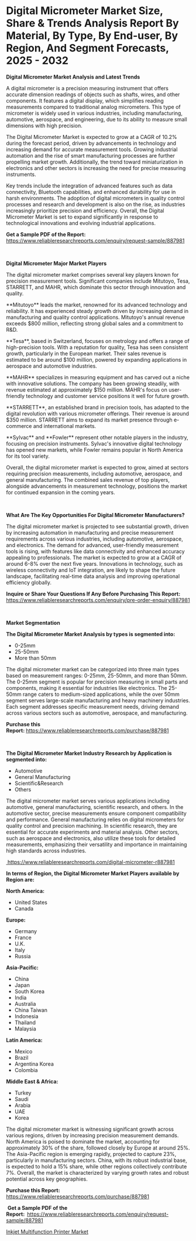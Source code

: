 <p><h1>Digital Micrometer Market Size, Share & Trends Analysis Report By Material, By Type, By End-user, By Region, And Segment Forecasts, 2025 - 2032</h1></p><p><strong>Digital Micrometer Market Analysis and Latest Trends</strong></p>
<p><p>A digital micrometer is a precision measuring instrument that offers accurate dimension readings of objects such as shafts, wires, and other components. It features a digital display, which simplifies reading measurements compared to traditional analog micrometers. This type of micrometer is widely used in various industries, including manufacturing, automotive, aerospace, and engineering, due to its ability to measure small dimensions with high precision.</p><p>The Digital Micrometer Market is expected to grow at a CAGR of 10.2% during the forecast period, driven by advancements in technology and increasing demand for accurate measurement tools. Growing industrial automation and the rise of smart manufacturing processes are further propelling market growth. Additionally, the trend toward miniaturization in electronics and other sectors is increasing the need for precise measuring instruments.</p><p>Key trends include the integration of advanced features such as data connectivity, Bluetooth capabilities, and enhanced durability for use in harsh environments. The adoption of digital micrometers in quality control processes and research and development is also on the rise, as industries increasingly prioritize precision and efficiency. Overall, the Digital Micrometer Market is set to expand significantly in response to technological innovations and evolving industrial applications.</p></p>
<p><strong>Get a Sample PDF of the Report:&nbsp;</strong> <a href="https://www.reliableresearchreports.com/enquiry/request-sample/887981?utm_campaign=2463&utm_medium=2&utm_source=Github&utm_content=ia&utm_term=18022025&utm_id=digital-micrometer">https://www.reliableresearchreports.com/enquiry/request-sample/887981</a></p>
<p>&nbsp;</p>
<p><strong>Digital Micrometer Major Market Players</strong></p>
<p><p>The digital micrometer market comprises several key players known for precision measurement tools. Significant companies include Mitutoyo, Tesa, STARRETT, and MAHR, which dominate this sector through innovation and quality.</p><p>**Mitutoyo** leads the market, renowned for its advanced technology and reliability. It has experienced steady growth driven by increasing demand in manufacturing and quality control applications. Mitutoyo's annual revenue exceeds $800 million, reflecting strong global sales and a commitment to R&D.</p><p>**Tesa**, based in Switzerland, focuses on metrology and offers a range of high-precision tools. With a reputation for quality, Tesa has seen consistent growth, particularly in the European market. Their sales revenue is estimated to be around $100 million, powered by expanding applications in aerospace and automotive industries.</p><p>**MAHR** specializes in measuring equipment and has carved out a niche with innovative solutions. The company has been growing steadily, with revenue estimated at approximately $150 million. MAHR's focus on user-friendly technology and customer service positions it well for future growth.</p><p>**STARRETT**, an established brand in precision tools, has adapted to the digital revolution with various micrometer offerings. Their revenue is around $350 million. STARRETT aims to expand its market presence through e-commerce and international markets.</p><p>**Sylvac** and **Fowler** represent other notable players in the industry, focusing on precision instruments. Sylvac's innovative digital technology has opened new markets, while Fowler remains popular in North America for its tool variety.</p><p>Overall, the digital micrometer market is expected to grow, aimed at sectors requiring precision measurements, including automotive, aerospace, and general manufacturing. The combined sales revenue of top players, alongside advancements in measurement technology, positions the market for continued expansion in the coming years.</p></p>
<p>&nbsp;</p>
<p><strong>What Are The Key Opportunities For Digital Micrometer Manufacturers?</strong></p>
<p><p>The digital micrometer market is projected to see substantial growth, driven by increasing automation in manufacturing and precise measurement requirements across various industries, including automotive, aerospace, and electronics. The demand for advanced, user-friendly measurement tools is rising, with features like data connectivity and enhanced accuracy appealing to professionals. The market is expected to grow at a CAGR of around 6-8% over the next five years. Innovations in technology, such as wireless connectivity and IoT integration, are likely to shape the future landscape, facilitating real-time data analysis and improving operational efficiency globally.</p></p>
<p><strong>Inquire or Share Your Questions If Any Before Purchasing This Report:</strong> <a href="https://www.reliableresearchreports.com/enquiry/pre-order-enquiry/887981?utm_campaign=2463&utm_medium=2&utm_source=Github&utm_content=ia&utm_term=18022025&utm_id=digital-micrometer">https://www.reliableresearchreports.com/enquiry/pre-order-enquiry/887981</a></p>
<p>&nbsp;</p>
<p><strong>Market Segmentation</strong></p>
<p><strong>The Digital Micrometer Market Analysis by types is segmented into:</strong></p>
<p><ul><li>0-25mm</li><li>25-50mm</li><li>More than 50mm</li></ul></p>
<p><p>The digital micrometer market can be categorized into three main types based on measurement ranges: 0-25mm, 25-50mm, and more than 50mm. The 0-25mm segment is popular for precision measuring in small parts and components, making it essential for industries like electronics. The 25-50mm range caters to medium-sized applications, while the over 50mm segment serves large-scale manufacturing and heavy machinery industries. Each segment addresses specific measurement needs, driving demand across various sectors such as automotive, aerospace, and manufacturing.</p></p>
<p><strong>Purchase this Report:&nbsp;</strong><a href="https://www.reliableresearchreports.com/purchase/887981?utm_campaign=2463&utm_medium=2&utm_source=Github&utm_content=ia&utm_term=18022025&utm_id=digital-micrometer">https://www.reliableresearchreports.com/purchase/887981</a></p>
<p>&nbsp;</p>
<p><strong>The Digital Micrometer Market Industry Research by Application is segmented into:</strong></p>
<p><ul><li>Automotive</li><li>General Manufacturing</li><li>Scientific&Research</li><li>Others</li></ul></p>
<p><p>The digital micrometer market serves various applications including automotive, general manufacturing, scientific research, and others. In the automotive sector, precise measurements ensure component compatibility and performance. General manufacturing relies on digital micrometers for quality control and precision machining. In scientific research, they are essential for accurate experiments and material analysis. Other sectors, such as aerospace and electronics, also utilize these tools for detailed measurements, emphasizing their versatility and importance in maintaining high standards across industries.</p></p>
<p><a href="https://www.reliableresearchreports.com/digital-micrometer-r887981?utm_campaign=2463&utm_medium=2&utm_source=Github&utm_content=ia&utm_term=18022025&utm_id=digital-micrometer">&nbsp;https://www.reliableresearchreports.com/digital-micrometer-r887981</a></p>
<p><strong>In terms of Region, the Digital Micrometer Market Players available by Region are:</strong></p>
<p>
    <p> <strong> North America: </strong>
        <ul>
            <li>United States</li>
            <li>Canada</li>
        </ul>
        </p> 
    <p> <strong> Europe: </strong>
        <ul>
            <li>Germany</li>
            <li>France</li>
            <li>U.K.</li>
            <li>Italy</li>
            <li>Russia</li>
        </ul>
        </p> 
    <p> <strong> Asia-Pacific: </strong>
        <ul>
            <li>China</li>
            <li>Japan</li>
            <li>South Korea</li>
            <li>India</li>
            <li>Australia</li>
            <li>China Taiwan</li>
            <li>Indonesia</li>
            <li>Thailand</li>
            <li>Malaysia</li>
        </ul>
        </p> 
    <p> <strong> Latin America: </strong>
        <ul>
            <li>Mexico</li>
            <li>Brazil</li>
            <li>Argentina Korea</li>
            <li>Colombia</li>
        </ul>
        </p> 
    <p> <strong> Middle East & Africa: </strong>
        <ul>
            <li>Turkey</li>
            <li>Saudi</li>
            <li>Arabia</li>
            <li>UAE</li>
            <li>Korea</li>
        </ul>
    </p>
    </p>
<p><p>The digital micrometer market is witnessing significant growth across various regions, driven by increasing precision measurement demands. North America is poised to dominate the market, accounting for approximately 30% of the share, followed closely by Europe at around 25%. The Asia-Pacific region is emerging rapidly, projected to capture 23%, particularly in manufacturing sectors. China, with its robust industrial base, is expected to hold a 15% share, while other regions collectively contribute 7%. Overall, the market is characterized by varying growth rates and robust potential across key geographies.</p></p>
<p><strong>Purchase this Report: </strong><a href="https://www.reliableresearchreports.com/purchase/887981?utm_campaign=2463&utm_medium=2&utm_source=Github&utm_content=ia&utm_term=18022025&utm_id=digital-micrometer">https://www.reliableresearchreports.com/purchase/887981</a></p>
<p>&nbsp;<strong>Get a Sample PDF of the Report:&nbsp;&nbsp;</strong><a href="https://www.reliableresearchreports.com/enquiry/request-sample/887981?utm_campaign=2463&utm_medium=2&utm_source=Github&utm_content=ia&utm_term=18022025&utm_id=digital-micrometer">https://www.reliableresearchreports.com/enquiry/request-sample/887981</a></p>
<p><strong></strong></p>
<p><p><a href="https://github.com/pinzinyaah/Market-Research-Report-List-1/blob/main/inkjet-multifunction-printer-market.md?utm_campaign=2463&utm_medium=2&utm_source=Github&utm_content=ia&utm_term=18022025&utm_id=digital-micrometer">Inkjet Multifunction Printer Market</a></p></p>